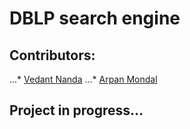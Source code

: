 # DBLP search engine
## Contributors:
...* [Vedant Nanda](https://github.com/nvedant07)
...* [Arpan Mondal](https://github.com/RazorMX)
## Project in progress...
